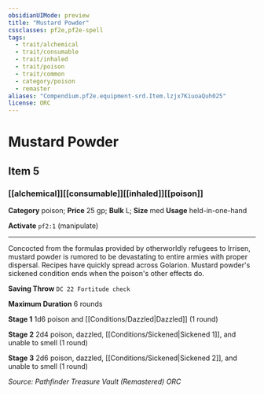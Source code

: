 ```yaml
---
obsidianUIMode: preview
title: "Mustard Powder"
cssclasses: pf2e,pf2e-spell
tags:
  - trait/alchemical
  - trait/consumable
  - trait/inhaled
  - trait/poison
  - trait/common
  - category/poison
  - remaster
aliases: "Compendium.pf2e.equipment-srd.Item.lzjx7KiuoaQuh025"
license: ORC
---
```

# Mustard Powder
## Item 5
### [[alchemical]][[consumable]][[inhaled]][[poison]]

**Category** poison; 
**Price** 25 gp; 
**Bulk** L; **Size** med
**Usage** held-in-one-hand

**Activate** `pf2:1` (manipulate)

* * *

Concocted from the formulas provided by otherworldly refugees to Irrisen, mustard powder is rumored to be devastating to entire armies with proper dispersal. Recipes have quickly spread across Golarion. Mustard powder's sickened condition ends when the poison's other effects do.

**Saving Throw** `DC 22 Fortitude check`

**Maximum Duration** 6 rounds

**Stage 1** 1d6 poison and [[Conditions/Dazzled|Dazzled]] (1 round)

**Stage 2** 2d4 poison, dazzled, [[Conditions/Sickened|Sickened 1]], and unable to smell (1 round)

**Stage 3** 2d6 poison, dazzled, [[Conditions/Sickened|Sickened 2]], and unable to smell (1 round)

*Source: Pathfinder Treasure Vault (Remastered)*
*ORC*